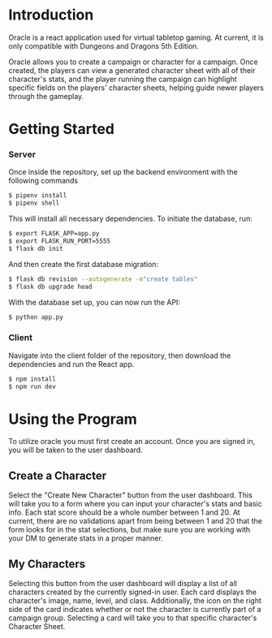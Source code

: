# Introduction

Oracle is a react application used for virtual tabletop gaming. At current, it is only compatible with Dungeons and Dragons 5th Edition.

Oracle allows you to create a campaign or character for a campaign. Once created, the players can view a generated character sheet with all of their character's stats, and the player running the campaign can highlight specific fields on the players' character sheets, helping guide newer players through the gameplay.

# Getting Started

### Server

Once inside the repository, set up the backend environment with the following commands

```bash
$ pipenv install
$ pipenv shell
```

This will install all necessary dependencies. To initiate the database, run:

```bash
$ export FLASK_APP=app.py
$ export FLASK_RUN_PORT=5555
$ flask db init
```

And then create the first database migration:

```bash
$ flask db revision --autogenerate -m"create tables"
$ flask db upgrade head
```

With the database set up, you can now run the API:

```bash
$ python app.py
```

### Client

Navigate into the client folder of the repository, then download the dependencies and run the React app.

```bash
$ npm install
$ npm run dev
```

# Using the Program

To utilize oracle you must first create an account. Once you are signed in, you will be taken to the user dashboard.

## Create a Character

Select the "Create New Character" button from the user dashboard. This will take you to a form where you can input your character's stats and basic info. Each stat score should be a whole number between 1 and 20. At current, there are no validations apart from being between 1 and 20 that the form looks for in the stat selections, but make sure you are working with your DM to generate stats in a proper manner.

## My Characters

Selecting this button from the user dashboard will display a list of all characters created by the currently signed-in user. Each card displays the character's image, name, level, and class. Additionally, the icon on the right side of the card indicates whether or not the character is currently part of a campaign group. Selecting a card will take you to that specific character's Character Sheet.
